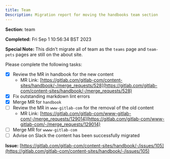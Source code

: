 ```yaml
---
title: Team
Description: Migration report for moving the handbooks team section
---
```


**Section:** team

**Completed:** Fri Sep  1 10:56:34 BST 2023

**Special Note:**  This didn't migrate all of team as the `teams` page
and `team-pets` pages are still on the about site.

Please complete the following tasks:

- [x] Review the MR in handbook for the new content
  - MR Link: [https://gitlab.com/gitlab-com/content-sites/handbook/-/merge_requests/528](https://gitlab.com/gitlab-com/content-sites/handbook/-/merge_requests/528)
- [x] Fix outstanding markdown lint errors
- [x] Merge MR for `handbook`
- [ ] Review the MR in `www-gitlab-com` for the removal of the old content
  - MR Link: [https://gitlab.com/gitlab-com/www-gitlab-com/-/merge_requests/129014](https://gitlab.com/gitlab-com/www-gitlab-com/-/merge_requests/129014)
- [ ] Merge MR for `wwww-gitlab-com`
- [ ] Advise on Slack the content has been successfully migrated

**Issue:** [https://gitlab.com/gitlab-com/content-sites/handbook/-/issues/105](https://gitlab.com/gitlab-com/content-sites/handbook/-/issues/105)
